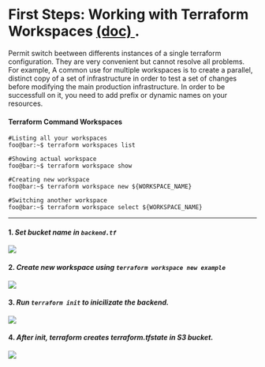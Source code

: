 # First Steps: Working with Terraform Workspaces <a href="https://www.terraform.io/docs/state/workspaces.html">(doc) </a>.

Permit switch beetween differents instances of a single terraform configuration. They are very convenient but cannot resolve all problems.
For example, A common use for multiple workspaces is to create a parallel, distinct copy of a set of infrastructure in order to test a set of changes before modifying the main production infrastructure. In order to be successfull on it, you need to add prefix or dynamic names on your resources.

#### Terraform Command Workspaces
```console
#Listing all your workspaces
foo@bar:~$ terraform workspaces list

#Showing actual workspace
foo@bar:~$ terraform workspace show

#Creating new workspace
foo@bar:~$ terraform workspace new ${WORKSPACE_NAME}

#Switching another workspace
foo@bar:~$ terraform workspace select ${WORKSPACE_NAME}
```

---

#### 1. *Set bucket name in `backend.tf`*
<image src="https://github.com/lpcalisi/cloudsec-workshop-iac/blob/master/terraform/4_workspaces/images/set_backend.gif">

#### 2. *Create new workspace using `terraform workspace new example`*
<image src="https://github.com/lpcalisi/cloudsec-workshop-iac/blob/master/terraform/4_workspaces/images/create_workspace.png">

#### 3. *Run `terraform init` to inicilizate the backend.*
<image src="https://github.com/lpcalisi/cloudsec-workshop-iac/blob/master/terraform/4_workspaces/images/tf_init.png">
  
#### 4. *After init, terraform creates terraform.tfstate in S3 bucket.*
<image src="https://github.com/lpcalisi/cloudsec-workshop-iac/blob/master/terraform/4_workspaces/images/list_backend.gif">


